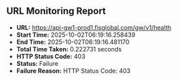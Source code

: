 ## URL Monitoring Report

- **URL:** https://api-gw1-prod1.fisglobal.com/gw/v1/health
- **Start Time:** 2025-10-02T06:19:16.258439
- **End Time:** 2025-10-02T06:19:16.481170
- **Total Time Taken:** 0.222731 seconds
- **HTTP Status Code:** 403
- **Status:** Failure
- **Failure Reason:** HTTP Status Code: 403
